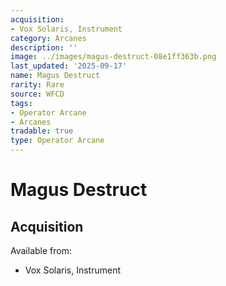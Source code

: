 ```yaml
---
acquisition:
- Vox Solaris, Instrument
category: Arcanes
description: ''
image: ../images/magus-destruct-08e1ff363b.png
last_updated: '2025-09-17'
name: Magus Destruct
rarity: Rare
source: WFCD
tags:
- Operator Arcane
- Arcanes
tradable: true
type: Operator Arcane
---
```


# Magus Destruct

## Acquisition

Available from:
- Vox Solaris, Instrument

